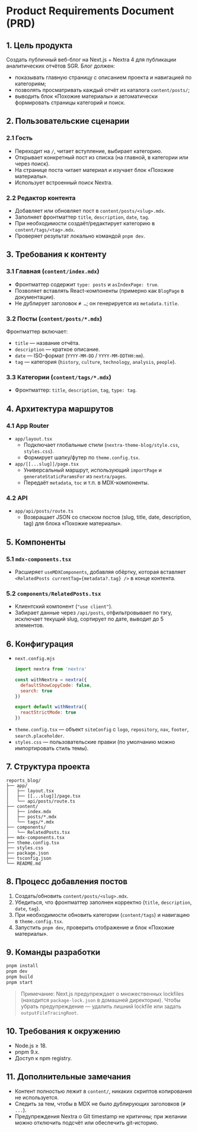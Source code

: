 # Product Requirements Document (PRD)

## 1. Цель продукта
Создать публичный веб-блог на Next.js + Nextra 4 для публикации аналитических отчётов SGR. Блог должен:

- показывать главную страницу с описанием проекта и навигацией по категориям;
- позволять просматривать каждый отчёт из каталога `content/posts/`;
- выводить блок «Похожие материалы» и автоматически формировать страницы категорий и поиск.

## 2. Пользовательские сценарии

### 2.1 Гость
- Переходит на `/`, читает вступление, выбирает категорию.
- Открывает конкретный пост из списка (на главной, в категории или через поиск).
- На странице поста читает материал и изучает блок «Похожие материалы».
- Использует встроенный поиск Nextra.

### 2.2 Редактор контента
- Добавляет или обновляет пост в `content/posts/<slug>.mdx`.
- Заполняет фронтматтер `title`, `description`, `date`, `tag`.
- При необходимости создаёт/редактирует категорию в `content/tags/<tag>.mdx`.
- Проверяет результат локально командой `pnpm dev`.

## 3. Требования к контенту

### 3.1 Главная (`content/index.mdx`)
- Фронтматтер содержит `type: posts` и `asIndexPage: true`.
- Позволяет вставлять React-компоненты (примерно как `BlogPage` в документации).
- Не дублирует заголовок `# …`; он генерируется из `metadata.title`.

### 3.2 Посты (`content/posts/*.mdx`)
Фронтматтер включает:
- `title` — название отчёта.
- `description` — краткое описание.
- `date` — ISO-формат (`YYYY-MM-DD` / `YYYY-MM-DDTHH:mm`).
- `tag` — категория (`history`, `culture`, `technology`, `analysis`, `people`).

### 3.3 Категории (`content/tags/*.mdx`)
- Фронтматтер: `title`, `description`, `tag`, `type: tag`.

## 4. Архитектура маршрутов

### 4.1 App Router
- `app/layout.tsx`
  - Подключает глобальные стили (`nextra-theme-blog/style.css`, `styles.css`).
  - Формирует шапку/футер по `theme.config.tsx`.
- `app/[[...slug]]/page.tsx`
  - Универсальный маршрут, использующий `importPage` и `generateStaticParamsFor` из `nextra/pages`.
  - Передаёт `metadata`, `toc` и т.п. в MDX-компоненты.

### 4.2 API
- `app/api/posts/route.ts`
  - Возвращает JSON со списком постов (slug, title, date, description, tag) для блока «Похожие материалы».

## 5. Компоненты

### 5.1 `mdx-components.tsx`
- Расширяет `useMDXComponents`, добавляя обёртку, которая вставляет `<RelatedPosts currentTag={metadata?.tag} />` в конце контента.

### 5.2 `components/RelatedPosts.tsx`
- Клиентский компонент (`"use client"`).
- Забирает данные через `/api/posts`, отфильтровывает по тэгу, исключает текущий slug, сортирует по дате, выводит до 5 элементов.

## 6. Конфигурация

- `next.config.mjs`
  ```js
  import nextra from 'nextra'

  const withNextra = nextra({
    defaultShowCopyCode: false,
    search: true
  })

  export default withNextra({
    reactStrictMode: true
  })
  ```
- `theme.config.tsx` — объект `siteConfig` c `logo`, `repository`, `nav`, `footer`, `search.placeholder`.
- `styles.css` — пользовательские правки (по умолчанию можно импортировать стиль темы).

## 7. Структура проекта

```
reports_blog/
├── app/
│   ├── layout.tsx
│   ├── [[...slug]]/page.tsx
│   └── api/posts/route.ts
├── content/
│   ├── index.mdx
│   ├── posts/*.mdx
│   └── tags/*.mdx
├── components/
│   └── RelatedPosts.tsx
├── mdx-components.tsx
├── theme.config.tsx
├── styles.css
├── package.json
├── tsconfig.json
└── README.md
```

## 8. Процесс добавления постов
1. Создать/обновить `content/posts/<slug>.mdx`.
2. Убедиться, что фронтматтер заполнен корректно (`title`, `description`, `date`, `tag`).
3. При необходимости обновить категории (`content/tags`) и навигацию в `theme.config.tsx`.
4. Запустить `pnpm dev`, проверить отображение и блок «Похожие материалы».

## 9. Команды разработки

```bash
pnpm install
pnpm dev
pnpm build
pnpm start
```

> Примечание: Next.js предупреждает о множественных lockfiles (находится `package-lock.json` в домашней директории). Чтобы убрать предупреждение — удалить лишний lockfile или задать `outputFileTracingRoot`.

## 10. Требования к окружению
- Node.js ≥ 18.
- pnpm 9.x.
- Доступ к npm registry.

## 11. Дополнительные замечания
- Контент полностью лежит в `content/`, никаких скриптов копирования не используется.
- Следить за тем, чтобы в MDX не было дублирующих заголовков (`# ...`).
- Предупреждения Nextra о Git timestamp не критичны; при желании можно отключить подсчёт или обеспечить git-историю.
